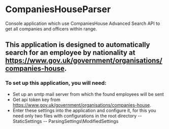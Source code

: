 # CompaniesHouseParser
Console application which use CompaniesHouse Advanced Search API to get all companies and officers within range.

## This application is designed to automatically search for an employee by nationality at https://www.gov.uk/government/organisations/companies-house.

### To set up this application, you will need:
- Set up an smtp mail server from which the found employees will be sent
- Get api token key from https://www.gov.uk/government/organisations/companies-house.
- Enter these settings into the application and configure it, for this you need only two files with configurations in the root directory
-- StaticSettings
-- ParsingSettings\ModifiedSettings